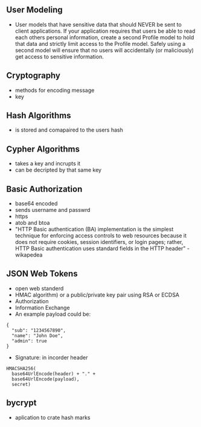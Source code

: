 ## User Modeling
- User models that have sensitive data that should NEVER be sent to client applications. If your application requires that users be able to read each others personal information, create a second Profile model to hold that data and strictly limit access to the Profile model. Safely using a second model will ensure that no users will accidentally (or maliciously) get access to sensitive information.

## Cryptography

-  methods for encoding message
- key 

## Hash Algorithms
- is stored and comapaired to the users hash 

## Cypher Algorithms
- takes a key and incrupts it
- can be decripted by that same key

## Basic Authorization
- base64 encoded
- sends username and passwrd 
- https
- atob and btoa
- "HTTP Basic authentication (BA) implementation is the simplest technique for enforcing access controls to web resources because it does not require cookies, session identifiers, or login pages; rather, HTTP Basic authentication uses standard fields in the HTTP header" - wikapedea

## JSON Web Tokens
- open web standerd
-  HMAC algorithm) or a public/private key pair using RSA or ECDSA
- Authorization
- Information Exchange
- An example payload could be:
```
{
  "sub": "1234567890",
  "name": "John Doe",
  "admin": true
}
```

- Signature: in incorder header
```
HMACSHA256(
  base64UrlEncode(header) + "." +
  base64UrlEncode(payload),
  secret)
  ```

## bycrypt
- aplication to crate hash marks

